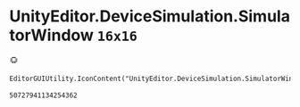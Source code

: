 # UnityEditor.DeviceSimulation.SimulatorWindow `16x16`
<img src="/img/UnityEditor.DeviceSimulation.SimulatorWindow.png" width=16 height=16>

``` CSharp
EditorGUIUtility.IconContent("UnityEditor.DeviceSimulation.SimulatorWindow")
```
```
50727941134254362
```
